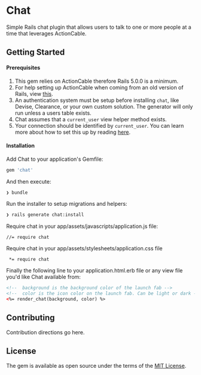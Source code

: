 # Chat
Simple Rails chat plugin that allows users to talk to one or more people at a
time that leverages ActionCable.

## Getting Started

#### Prerequisites
1. This gem relies on ActionCable therefore Rails 5.0.0 is a minimum.
1. For help setting up ActionCable when coming from an old version of Rails, view
[this](https://www.github.com/npezza93/chat/blob/master/action_cable_setup.md).
1. An authentication system must be setup before installing `chat`, like
Devise, Clearance, or your own custom solution. The generator will only run
unless a users table exists.
1. Chat assumes that a `current_user` view helper
method exists.
1. Your connection should be identified by `current_user`. You can learn
more about how to set this up by reading
[here](http://edgeguides.rubyonrails.org/action_cable_overview.html#server-side-components-connections).

#### Installation
Add Chat to your application's Gemfile:

```ruby
gem 'chat'
```

And then execute:
```bash
❯ bundle
```

Run the installer to setup migrations and helpers:
```bash
❯ rails generate chat:install
```

Require chat in your app/assets/javascripts/application.js file:

```
//= require chat
```

Require chat in your app/assets/stylesheets/application.css file

```
 *= require chat
```

Finally the following line to your application.html.erb file or any view file
you'd like Chat available from:
```html
<!--  background is the background color of the launch fab -->
<!--  color is the icon color on the launch fab. Can be light or dark -->
<%= render_chat(background, color) %>
```

## Contributing
Contribution directions go here.

## License
The gem is available as open source under the terms of the
[MIT License](http://opensource.org/licenses/MIT).
